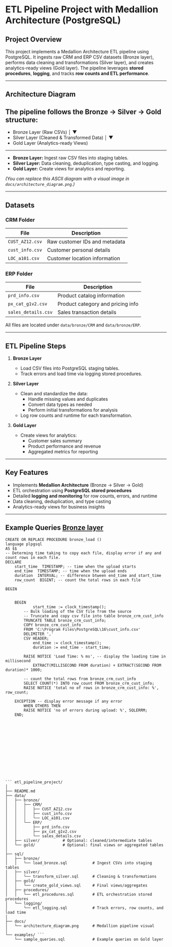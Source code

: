 
# ETL Pipeline Project with Medallion Architecture (PostgreSQL)

## Project Overview
This project implements a Medallion Architecture ETL pipeline using PostgreSQL. It ingests raw CRM and ERP CSV datasets (Bronze layer), performs data cleaning and transformations (Silver layer), and creates analytics-ready views (Gold layer). The pipeline leverages **stored procedures**, **logging**, and tracks **row counts and ETL performance**.

---

## Architecture Diagram
The pipeline follows the **Bronze → Silver → Gold** structure:
---
- Bronze Layer (Raw CSVs)
│
▼
- Silver Layer (Cleaned & Transformed Data)
│
▼
- Gold Layer (Analytics-ready Views)
---

- **Bronze Layer:** Ingest raw CSV files into staging tables.
- **Silver Layer:** Data cleaning, deduplication, type casting, and logging.
- **Gold Layer:** Create views for analytics and reporting.

*(You can replace this ASCII diagram with a visual image in `docs/architecture_diagram.png`.)*

---

## Datasets

### CRM Folder
| File | Description |
|------|-------------|
| `CUST_AZ12.csv` | Raw customer IDs and metadata |
| `cust_info.csv` | Customer personal details |
| `LOC_a101.csv` | Customer location information |

### ERP Folder
| File | Description |
|------|-------------|
| `prd_info.csv` | Product catalog information |
| `px_cat_g1v2.csv` | Product category and pricing info |
| `sales_details.csv` | Sales transaction details |

All files are located under `data/bronze/CRM` and `data/bronze/ERP`.

---

## ETL Pipeline Steps

1. **Bronze Layer**
   - Load CSV files into PostgreSQL staging tables.
   - Track errors and load time via logging stored procedures.

2. **Silver Layer**
   - Clean and standardize the data:
     - Handle missing values and duplicates
     - Convert data types as needed
     - Perform initial transformations for analysis
   - Log row counts and runtime for each transformation.

3. **Gold Layer**
   - Create views for analytics:
     - Customer sales summary
     - Product performance and revenue
     - Aggregated metrics for reporting

---

## Key Features
- Implements **Medallion Architecture** (Bronze → Silver → Gold)
- ETL orchestration using **PostgreSQL stored procedures**
- Detailed **logging and monitoring** for row counts, errors, and runtime
- Data cleaning, deduplication, and type casting
- Analytics-ready views for business insights

---

## Example Queries [Bronze layer](https://github.com/wolethomas78/sql_datawarehouse_project/blob/af8b612bb1e94eb932118f50bc7c1409850d950f/bronze_layer_code)
```-- Creating store procedure for re-useability
CREATE OR REPLACE PROCEDURE bronze_load ()
language plpgsql
AS $$
-- Determing time taking to copy each file, display error if any and count rows in each file.
DECLARE
	start_time  TIMESTAMP; -- time when the upload starts
	end_time  TIMESTAMP; -- time when the upload ends
	duration  INTERVAL; -- difference btween end_time and start_time
	row_count  BIGINT; -- count the total rows in each file

BEGIN 
	

	BEGIN
			start_time := clock_timestamp();
		-- Bulk loading of the CSV file from the source
		-- Truncate and copy csv file into table bronze_crm_cust_info
		TRUNCATE TABLE bronze_crm_cust_info; 
		COPY bronze_crm_cust_info
		FROM 'C:\Program Files\PostgreSQL\16\cust_info.csv'
		DELIMITER ','
		CSV HEADER;
			end_time := clock_timestamp();
			duration := end_time - start_time;
      
		RAISE NOTICE 'Load Time: % ms', -- display the loading time in millisecond
			EXTRACT(MILLISECOND FROM duration) + EXTRACT(SECOND FROM duration)* 1000;
			
		-- count the total rows from bronze_crm_cust_info
		SELECT COUNT(*) INTO row_count FROM bronze_crm_cust_info;
		RAISE NOTICE 'total no of rows in bronze_crm_cust_info: %', row_count;
			
	EXCEPTION -- display error message if any error
		WHEN OTHERS THEN
		RAISE NOTICE 'no of errors during upload: %', SQLERRM;
	END;














``` etl_pipeline_project/
│
├── README.md
├── data/
│   ├── bronze/
│   │   ├── CRM/
│   │   │   ├── CUST_AZ12.csv
│   │   │   ├── cust_info.csv
│   │   │   └── LOC_a101.csv
│   │   └── ERP/
│   │       ├── prd_info.csv
│   │       ├── px_cat_g1v2.csv
│   │       └── sales_details.csv
│   ├── silver/          # Optional: cleaned/intermediate tables
│   └── gold/            # Optional: final views or aggregated tables
│
├── sql/
│   ├── bronze/
│   │   └── load_bronze.sql           # Ingest CSVs into staging tables
│   ├── silver/
│   │   └── transform_silver.sql      # Cleaning & transformations
│   ├── gold/
│   │   └── create_gold_views.sql     # Final views/aggregates
│   ├── procedures/
│   │   └── etl_procedures.sql        # ETL orchestration stored procedures
│   └── logging/
│       └── etl_logging.sql           # Track errors, row counts, and load time
│
├── docs/
│   └── architecture_diagram.png      # Medallion pipeline visual
│
└── examples/ ```
    └── sample_queries.sql            # Example queries on Gold layer

